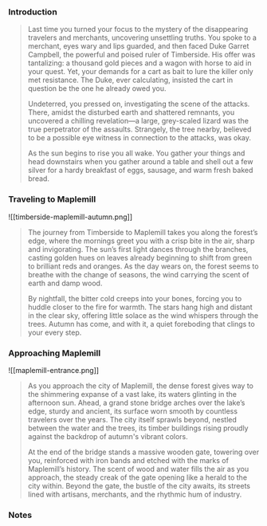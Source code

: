 ### Introduction
> Last time you turned your focus to the mystery of the disappearing travelers and merchants, uncovering unsettling truths. You spoke to a merchant, eyes wary and lips guarded, and then faced Duke Garret Campbell, the powerful and poised ruler of Timberside. His offer was tantalizing: a thousand gold pieces and a wagon with horse to aid in your quest. Yet, your demands for a cart as bait to lure the killer only met resistance. The Duke, ever calculating, insisted the cart in question be the one he already owed you.
> 
> Undeterred, you pressed on, investigating the scene of the attacks. There, amidst the disturbed earth and shattered remnants, you uncovered a chilling revelation—a large, grey-scaled lizard was the true perpetrator of the assaults. Strangely, the tree nearby, believed to be a possible eye witness in connection to the attacks, was okay.
> 
> As the sun begins to rise you all wake. You gather your things and head downstairs when you gather around a table and shell out a few silver for a hardy breakfast of eggs, sausage, and warm fresh baked bread.


### Traveling to Maplemill

![[timberside-maplemill-autumn.png]]

>The journey from Timberside to Maplemill takes you along the forest’s edge, where the mornings greet you with a crisp bite in the air, sharp and invigorating. The sun’s first light dances through the branches, casting golden hues on leaves already beginning to shift from green to brilliant reds and oranges. As the day wears on, the forest seems to breathe with the change of seasons, the wind carrying the scent of earth and damp wood.
>
>By nightfall, the bitter cold creeps into your bones, forcing you to huddle closer to the fire for warmth. The stars hang high and distant in the clear sky, offering little solace as the wind whispers through the trees. Autumn has come, and with it, a quiet foreboding that clings to your every step.

### Approaching Maplemill

![[maplemill-entrance.png]]

>As you approach the city of Maplemill, the dense forest gives way to the shimmering expanse of a vast lake, its waters glinting in the afternoon sun. Ahead, a grand stone bridge arches over the lake’s edge, sturdy and ancient, its surface worn smooth by countless travelers over the years. The city itself sprawls beyond, nestled between the water and the trees, its timber buildings rising proudly against the backdrop of autumn's vibrant colors.
>
>At the end of the bridge stands a massive wooden gate, towering over you, reinforced with iron bands and etched with the marks of Maplemill’s history. The scent of wood and water fills the air as you approach, the steady creak of the gate opening like a herald to the city within. Beyond the gate, the bustle of the city awaits, its streets lined with artisans, merchants, and the rhythmic hum of industry.

### Notes